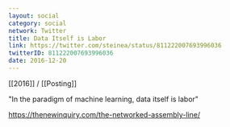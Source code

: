```yaml
---
layout: social
category: social
network: Twitter
title: Data Itself is Labor
link: https://twitter.com/steinea/status/811222007693996036
twitterID: 811222007693996036
date: 2016-12-20
---
```


[[2016]] / [[Posting]]

"In the paradigm of machine learning, data itself is labor"

<https://thenewinquiry.com/the-networked-assembly-line/>

